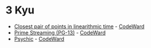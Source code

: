 # 3 Kyu
* [Closest pair of points in linearithmic time](/solutions/java/3%20kyu/Closest%20pair%20of%20points%20in%20linearithmic%20time) - [CodeWard](https://www.codewars.com/kata/5376b901424ed4f8c20002b7)
* [Prime Streaming (PG-13)](/solutions/java/3%20kyu/Prime%20Streaming%20PG13) - [CodeWard](https://www.codewars.com/kata/5519a584a73e70fa570005f5)
* [Psychic](/solutions/java/3%20kyu/Psychic) - [CodeWard](https://www.codewars.com/kata/54bd79a7956834e767001357)